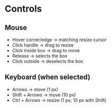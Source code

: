 # Controls

## Mouse
- Hover corner/edge → matching resize cursor
- Click handle → drag to resize
- Click inside box → drag to move
- Release → selects the box
- Click outside → deselects the box

## Keyboard (when selected)
- Arrows → move (1 px)
- Shift + Arrows → move (10 px)
- Ctrl + Arrows → resize (1 px; 10 px with Shift)